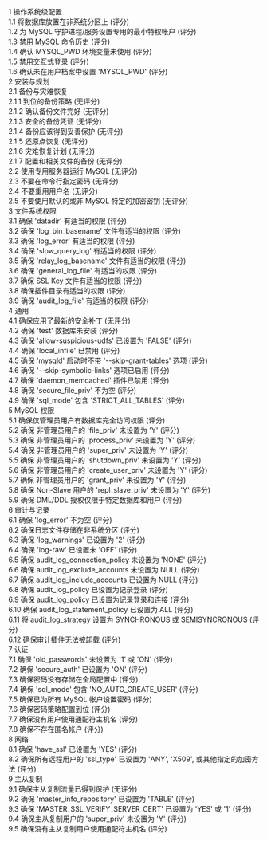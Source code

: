 1 操作系统级配置  
1.1 将数据库放置在非系统分区上 (评分)  
1.2 为 MySQL 守护进程/服务设置专用的最小特权帐户 (评分)  
1.3 禁用 MySQL 命令历史 (评分)  
1.4 确认 MYSQL_PWD 环境变量未使用 (评分)  
1.5 禁用交互式登录 (评分)  
1.6 确认未在用户档案中设置 'MYSQL_PWD' (评分)  
2 安装与规划  
2.1 备份与灾难恢复  
2.1.1 到位的备份策略 (无评分)  
2.1.2 确认备份文件完好 (无评分)  
2.1.3 安全的备份凭证 (无评分)  
2.1.4 备份应该得到妥善保护 (无评分)  
2.1.5 还原点恢复 (无评分)  
2.1.6 灾难恢复计划 (无评分)  
2.1.7 配置和相关文件的备份 (无评分)  
2.2 使用专用服务器运行 MySQL (无评分)  
2.3 不要在命令行指定密码 (无评分)  
2.4 不要重用用户名 (无评分)  
2.5 不要使用默认的或非 MySQL 特定的加密密钥 (无评分)  
3 文件系统权限  
3.1 确保 'datadir' 有适当的权限 (评分)  
3.2 确保 'log_bin_basename' 文件有适当的权限 (评分)  
3.3 确保 'log_error' 有适当的权限 (评分)  
3.4 确保 'slow_query_log' 有适当的权限 (评分)  
3.5 确保 'relay_log_basename' 文件有适当的权限 (评分)  
3.6 确保 'general_log_file' 有适当的权限 (评分)  
3.7 确保 SSL Key 文件有适当的权限 (评分)  
3.8 确保插件目录有适当的权限 (评分)  
3.9 确保 'audit_log_file' 有适当的权限 (评分)  
4 通用  
4.1 确保应用了最新的安全补丁 (无评分)  
4.2 确保 'test' 数据库未安装 (评分)  
4.3 确保 'allow-suspicious-udfs' 已设置为 'FALSE' (评分)  
4.4 确保 'local_infile' 已禁用 (评分)  
4.5 确保 'mysqld' 启动时不带 '--skip-grant-tables' 选项 (评分)  
4.6 确保 '--skip-symbolic-links' 选项已启用 (评分)  
4.7 确保 'daemon_memcached' 插件已禁用 (评分)  
4.8 确保 'secure_file_priv' 不为空 (评分)  
4.9 确保 'sql_mode' 包含 'STRICT_ALL_TABLES' (评分)  
5 MySQL 权限  
5.1 确保仅管理员用户有数据库完全访问权限 (评分)  
5.2 确保 非管理员用户的 'file_priv' 未设置为 'Y' (评分)  
5.3 确保 非管理员用户的 'process_priv' 未设置为 'Y' (评分)  
5.4 确保 非管理员用户的 'super_priv' 未设置为 'Y' (评分)  
5.5 确保 非管理员用户的 'shutdown_priv' 未设置为 'Y' (评分)  
5.6 确保 非管理员用户的 'create_user_priv' 未设置为 'Y' (评分)  
5.7 确保 非管理员用户的 'grant_priv' 未设置为 'Y' (评分)  
5.8 确保 Non-Slave 用户的 'repl_slave_priv' 未设置为 'Y' (评分)  
5.9 确保 DML/DDL 授权仅限于特定数据库和用户 (评分)  
6 审计与记录  
6.1 确保 'log_error' 不为空 (评分)  
6.2 确保日志文件存储在非系统分区 (评分)  
6.3 确保 'log_warnings' 已设置为 '2' (评分)  
6.4 确保 'log-raw' 已设置未 'OFF' (评分)  
6.5 确保 audit_log_connection_policy 未设置为 'NONE' (评分)  
6.6 确保 audit_log_exclude_accounts 未设置为 NULL (评分)  
6.7 确保 audit_log_include_accounts 已设置为 NULL (评分)  
6.8 确保 audit_log_policy 已设置为记录登录 (评分)  
6.9 确保 audit_log_policy 已设置为记录登录和连接 (评分)  
6.10 确保 audit_log_statement_policy 已设置为 ALL (评分)  
6.11 将 audit_log_strategy 设置为 SYNCHRONOUS 或 SEMISYNCRONOUS (评分)  
6.12 确保审计插件无法被卸载 (评分)  
7 认证  
7.1 确保 'old_passwords' 未设置为 '1' 或 'ON' (评分)  
7.2 确保 'secure_auth' 已设置为 'ON' (评分)  
7.3 确保密码没有存储在全局配置中 (评分)  
7.4 确保 'sql_mode' 包含 'NO_AUTO_CREATE_USER' (评分)  
7.5 确保已为所有 MySQL 帐户设置密码 (评分)  
7.6 确保密码策略配置到位 (评分)  
7.7 确保没有用户使用通配符主机名 (评分)  
7.8 确保不存在匿名帐户 (评分)  
8 网络  
8.1 确保 'have_ssl' 已设置为 'YES' (评分)  
8.2 确保所有远程用户的 'ssl_type' 已设置为 'ANY', 'X509', 或其他指定的加密方法 (评分)  
9 主从复制  
9.1 确保主从复制流量已得到保护 (无评分)  
9.2 确保 'master_info_repository' 已设置为 'TABLE' (评分)  
9.3 确保 'MASTER_SSL_VERIFY_SERVER_CERT' 已设置为 'YES' 或 '1' (评分)  
9.4 确保主从复制用户的 'super_priv' 未设置为 'Y' (评分)  
9.5 确保没有主从复制用户使用通配符主机名 (评分)  